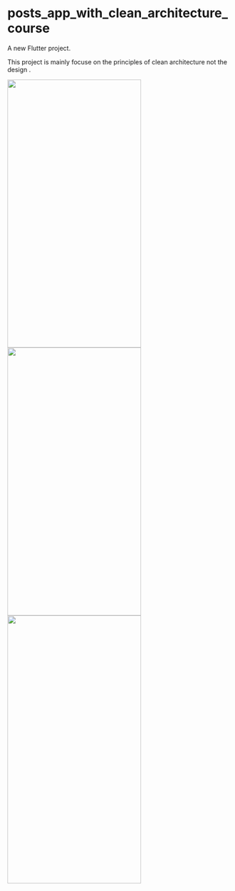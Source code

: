 # posts_app_with_clean_architecture_course

A new Flutter project.

This project is mainly focuse on the principles of clean architecture not the design .

<a href="url"><img src="https://user-images.githubusercontent.com/73183702/212224907-a051774d-2b6a-41f1-b81e-7e52835e2611.jpg" align="left" height="600" width="300" ></a>

<a href="url"><img src="https://user-images.githubusercontent.com/73183702/212224907-a051774d-2b6a-41f1-b81e-7e52835e2611.jpg" align="left" height="600" width="300" ></a>

<br>

<a href="url"><img src="https://user-images.githubusercontent.com/73183702/212224960-cb9e5ade-89be-4b9a-a556-ae61c8f28f03.jpg" align="left" height="600" width="300" ></a>


